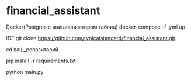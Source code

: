 # financial_assistant

Docker(Postgres c инициализатором таблиц) 
docker-compose -f .yml up 

IDE
git clone https://github.com/typicalstandard/financial_assistant.git

cd ваш_репозиторий

pip install -r requirements.txt

python main.py
